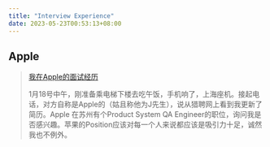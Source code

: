 ```yaml
---
title: "Interview Experience"
date: 2023-05-23T00:53:13+08:00
---
```


## Apple

> [我在Apple的面试经历](https://www.jianshu.com/p/ca4697c4afcd)
>
> 1月18号中午，刚准备乘电梯下楼去吃午饭，手机响了，上海座机。接起电话，对方自称是Apple的（姑且称他为J先生），说从猎聘网上看到我更新了简历。Apple 在苏州有个Product System QA Engineer的职位，询问我是否感兴趣。苹果的Position应该对每一个人来说都应该是吸引力十足，诚然我也不例外。
